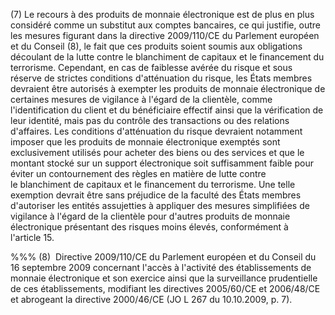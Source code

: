 (7) Le recours à des produits de monnaie électronique est de plus en plus considéré comme un substitut aux comptes bancaires, ce qui justifie, outre les mesures figurant dans la directive 2009/110/CE du Parlement européen et du Conseil (8), le fait que ces produits soient soumis aux obligations découlant de la lutte contre le blanchiment de capitaux et le financement du terrorisme. Cependant, en cas de faiblesse avérée du risque et sous réserve de strictes conditions d'atténuation du risque, les États membres devraient être autorisés à exempter les produits de monnaie électronique de certaines mesures de vigilance à l'égard de la clientèle, comme l'identification du client et du bénéficiaire effectif ainsi que la vérification de leur identité, mais pas du contrôle des transactions ou des relations d'affaires. Les conditions d'atténuation du risque devraient notamment imposer que les produits de monnaie électronique exemptés sont exclusivement utilisés pour acheter des biens ou des services et que le montant stocké sur un support électronique soit suffisamment faible pour éviter un contournement des règles en matière de lutte contre le blanchiment de capitaux et le financement du terrorisme. Une telle exemption devrait être sans préjudice de la faculté des États membres d'autoriser les entités assujetties à appliquer des mesures simplifiées de vigilance à l'égard de la clientèle pour d'autres produits de monnaie électronique présentant des risques moins élevés, conformément à l'article 15.

%%% (8)  Directive 2009/110/CE du Parlement européen et du Conseil du 16 septembre 2009 concernant l'accès à l'activité des établissements de monnaie électronique et son exercice ainsi que la surveillance prudentielle de ces établissements, modifiant les directives 2005/60/CE et 2006/48/CE et abrogeant la directive 2000/46/CE (JO L 267 du 10.10.2009, p. 7).